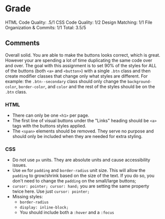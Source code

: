 # Grade

HTML Code Quality: .5/1
CSS Code Quality: 1/2
Design Matching: 1/1
File Organization & Commits: 1/1
Total: 3.5/5

## Comments
Overall solid. You are able to make the buttons looks correct, which is great. However your are spending a lot of time duplicating the same code over and over. The goal with this assignment is to set 90% of the styles for ALL of the buttons (both `<a>` and `<button>`) with a single `.btn` class and then create modifier classes that change only what styles are different. For example: the `.btn--secondary` class should only change the `background-color`, `border-color`, and `color` and the rest of the styles should be on the `.btn` class.

### HTML
- There can only be one `<h1>` per page.
- The first line of visual buttons under the "Links" heading should be `<a>` tags with the buttons styles applied.
- The `<span>` elements should be removed. They serve no purpose and should only be included when they are needed for extra styling.

### CSS
- Do not use `px` units. They are absolute units and cause accessibility issues.
- Use `em` for `padding` and `border-radius` unit size. This will allow the `padding` to grow/shrink based on the size of the text. If you do so, you don't need to change the `padding` on the small/large buttons;
- `cursor: pointer; cursor: hand;` you are setting the same property twice here. Use just `cursor: pointer;`
- Missing styles:
  - `border-radius`
  - `display: inline-block;`
  - You should include both a `:hover` and a `:focus`
